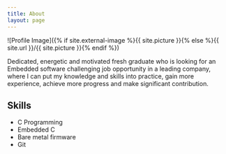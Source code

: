 ```yaml
---
title: About
layout: page
---
```

![Profile Image]({% if site.external-image %}{{ site.picture }}{% else %}{{ site.url }}/{{ site.picture }}{% endif %})

<p>Dedicated, energetic and motivated fresh graduate who is looking for an Embedded software challenging job opportunity in a leading company, where I can put my knowledge and skills into practice, gain more experience, achieve more progress and make significant contribution.

</p>

<h2>Skills</h2>

<ul class="skill-list">
	<li>C Programming</li>
	<li>Embedded C</li>
	<li>Bare metal firmware</li>
	<li>Git</li>
	
</ul>

